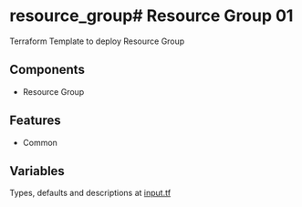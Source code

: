 # resource_group# Resource Group 01

Terraform Template to deploy Resource Group

## Components

* Resource Group

## Features

* Common

## Variables

Types, defaults and descriptions at [input.tf](input.tf)
